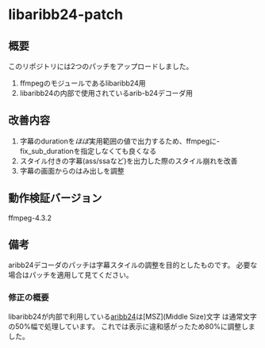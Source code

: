 # libaribb24-patch

## 概要
このリポジトリには2つのパッチをアップロードしました。
1. ffmpegのモジュールであるlibaribb24用
2. libaribb24の内部で使用されているarib-b24デコーダ用

## 改善内容
1. 字幕のdurationを*ほぼ*実用範囲の値で出力するため、ffmpegに-fix_sub_durationを指定しなくても良くなる
2. スタイル付きの字幕(ass/ssaなど)を出力した際のスタイル崩れを改善
3. 字幕の画面からのはみ出しを調整

## 動作検証バージョン
ffmpeg-4.3.2

## 備考
aribb24デコーダのパッチは字幕スタイルの調整を目的としたものです。
必要な場合はパッチを適用して見てください。

### 修正の概要
libaribb24が内部で利用している[aribb24](https://github.com/nkoriyama/aribb24)は[MSZ](Middle Size)文字
は通常文字の50%幅で処理しています。
これでは表示に違和感がったため80%に調整しました。
